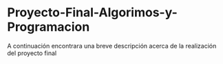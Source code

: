 # Proyecto-Final-Algorimos-y-Programacion
A continuación encontrara una breve descripción acerca de la realización del proyecto final 
